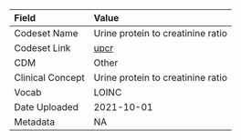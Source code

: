 |Field            |Value                             |
|:----------------|:---------------------------------|
|Codeset Name     |Urine protein to creatinine ratio |
|Codeset Link     |[upcr](https://github.com/PEDSnet/Variable-Dictionary/blob/main/measurement/upcr.csv)|
|CDM              |Other                             |
|Clinical Concept |Urine protein to creatinine ratio |
|Vocab            |LOINC                             |
|Date Uploaded    |2021-10-01                        |
|Metadata         |NA                                |
